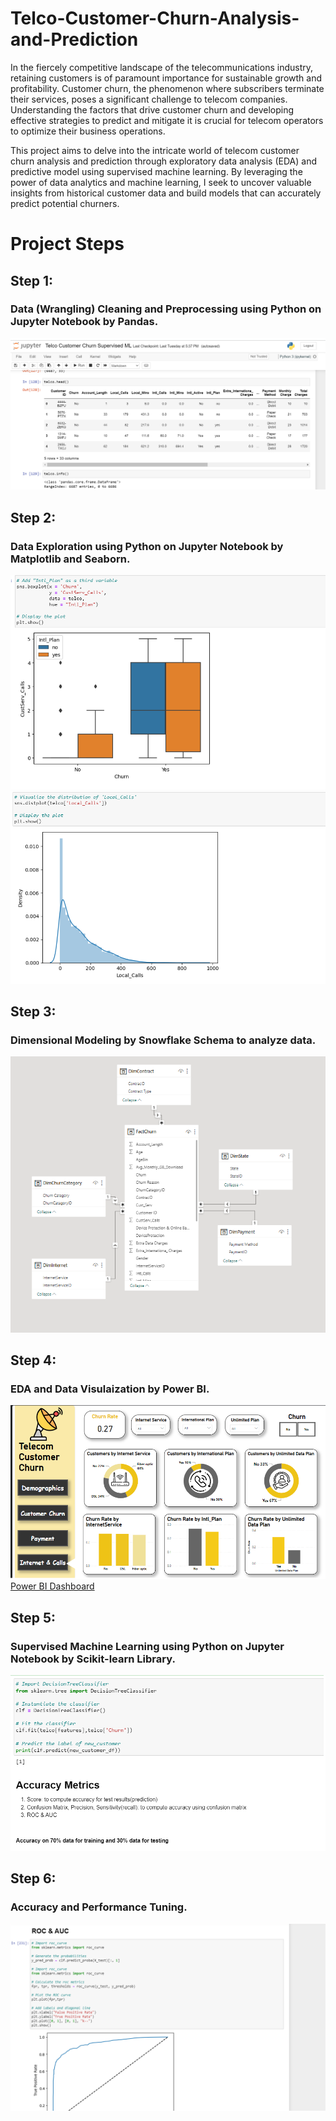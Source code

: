 # Telco-Customer-Churn-Analysis-and-Prediction
In the fiercely competitive landscape of the telecommunications industry, retaining customers is of paramount importance for sustainable growth and profitability. Customer churn, the phenomenon where subscribers terminate their services, poses a significant challenge to telecom companies. Understanding the factors that drive customer churn and developing effective strategies to predict and mitigate it is crucial for telecom operators to optimize their business operations.

This project aims to delve into the intricate world of telecom customer churn analysis and prediction through exploratory data analysis (EDA) and predictive model using supervised machine learning. By leveraging the power of data analytics and machine learning, I seek to uncover valuable insights from historical customer data and build models that can accurately predict potential churners.

# Project Steps

## Step 1: 
### Data (Wrangling) Cleaning and Preprocessing using Python on **Jupyter Notebook** by **Pandas**. <br>
<img  src = "https://github.com/shrouk-fouad/Telco-Customer-Churn-Analysis-and-Prediction/blob/main/Wrngling.png"><br>



## Step 2: 
### Data Exploration using Python on **Jupyter Notebook** by **Matplotlib** and **Seaborn**. <br>
<img  src = "https://github.com/shrouk-fouad/Telco-Customer-Churn-Analysis-and-Prediction/blob/main/Exploration2.png"><br>
<img  src = "https://github.com/shrouk-fouad/Telco-Customer-Churn-Analysis-and-Prediction/blob/main/Exploration.png"><br>




## Step 3: 
### Dimensional Modeling by **Snowflake Schema** to analyze data. <br>

<img  src = "https://github.com/shrouk-fouad/Telco-Customer-Churn-Analysis-and-Prediction/blob/main/Dimensional%20Model.png"><br>



## Step 4:
### **EDA** and Data Visulaization by **Power BI**.  <br>
<img  src = "https://github.com/shrouk-fouad/Telco-Customer-Churn-Analysis-and-Prediction/blob/main/EDA.png"><br>
[Power BI Dashboard ](https://www.novypro.com/project/telco-customer-churn-power-bi)



## Step 5: 
### Supervised Machine Learning using Python on Jupyter Notebook by **Scikit-learn** Library.
<img  src = "https://github.com/shrouk-fouad/Telco-Customer-Churn-Analysis-and-Prediction/blob/main/Predictions.png"><br>




## Step 6: 
### Accuracy and Performance Tuning.
<img  src = "https://github.com/shrouk-fouad/Telco-Customer-Churn-Analysis-and-Prediction/blob/main/Accuracy%20and%20Tuning%20Performance.png"><br>


